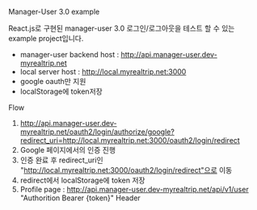 Manager-User 3.0 example

React.js로 구현된 manager-user 3.0 로그인/로그아웃을 테스트 할 수 있는 example project입니다.

- manager-user backend host : http://api.manager-user.dev-myrealtrip.net
- local server host : http://local.myrealtrip.net:3000
- google oauth만 지원
- localStorage에 token저장


Flow
1. http://api.manager-user.dev-myrealtrip.net/oauth2/login/authorize/google?redirect_uri=http://local.myrealtrip.net:3000/oauth2/login/redirect
2. Google 페이지에서의 인증 진행
3. 인증 완료 후 redirect_uri인 "http://local.myrealtrip.net:3000/oauth2/login/redirect"으로 이동
4. redirect에서 localStorage에 token 저장
5. Profile page : http://api.manager-user.dev-myrealtrip.net/api/v1/user "Authorition Bearer {token}" Header
